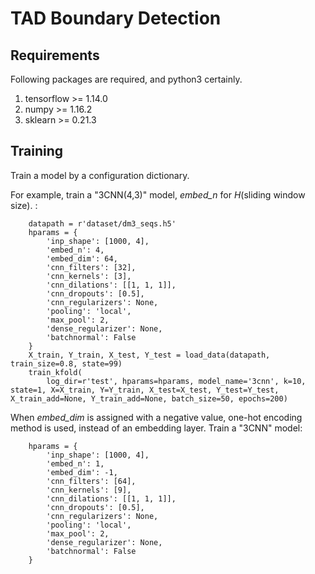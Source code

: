 # TAD Boundary Detection

## Requirements

Following packages are required, and python3 certainly.

1. tensorflow >= 1.14.0
2. numpy >= 1.16.2
3. sklearn >= 0.21.3

## Training

Train a model by a configuration dictionary.

For example, train a "3CNN(4,3)" model, *embed_n* for $H$(sliding window size). :
```
    datapath = r'dataset/dm3_seqs.h5'
    hparams = {
        'inp_shape': [1000, 4], 
        'embed_n': 4,
        'embed_dim': 64, 
        'cnn_filters': [32], 
        'cnn_kernels': [3],
        'cnn_dilations': [[1, 1, 1]],
        'cnn_dropouts': [0.5],
        'cnn_regularizers': None, 
        'pooling': 'local',
        'max_pool': 2,
        'dense_regularizer': None,
        'batchnormal': False
    }
    X_train, Y_train, X_test, Y_test = load_data(datapath, train_size=0.8, state=99)
    train_kfold(
        log_dir=r'test', hparams=hparams, model_name='3cnn', k=10, state=1, X=X_train, Y=Y_train, X_test=X_test, Y_test=Y_test, X_train_add=None, Y_train_add=None, batch_size=50, epochs=200)
```
When *embed_dim* is assigned with a negative value, one-hot encoding method is used, instead of an embedding layer.
 Train a "3CNN" model:
```
    hparams = {
        'inp_shape': [1000, 4], 
        'embed_n': 1,
        'embed_dim': -1, 
        'cnn_filters': [64], 
        'cnn_kernels': [9],
        'cnn_dilations': [[1, 1, 1]],
        'cnn_dropouts': [0.5],
        'cnn_regularizers': None, 
        'pooling': 'local',
        'max_pool': 2,
        'dense_regularizer': None,
        'batchnormal': False
    }
```
